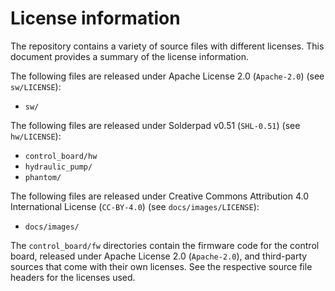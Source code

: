 # License information
The repository contains a variety of source files with different licenses. This document provides a summary of the license information.

The following files are released under Apache License 2.0 (`Apache-2.0`) (see `sw/LICENSE`):

- `sw/`


The following files are released under Solderpad v0.51 (`SHL-0.51`) (see `hw/LICENSE`):

- `control_board/hw`
- `hydraulic_pump/`
- `phantom/`

The following files are released under Creative Commons Attribution 4.0 International
License (`CC-BY-4.0`) (see `docs/images/LICENSE`):

- `docs/images/`

The `control_board/fw` directories contain the firmware code for the control board, released under Apache License 2.0 (`Apache-2.0`), and third-party sources that come with their own licenses. See the respective source file headers for the licenses used.